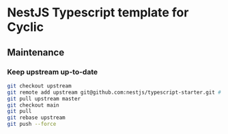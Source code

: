 # NestJS Typescript template for Cyclic

## Maintenance

### Keep upstream up-to-date

```sh
git checkout upstream
git remote add upstream git@github.com:nestjs/typescript-starter.git # Only the first time
git pull upstream master
git checkout main
git pull
git rebase upstream
git push --force
```
